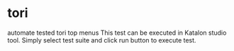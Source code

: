 # tori
automate tested tori top menus
This test can be executed in Katalon studio tool.
Simply select test suite and click run button to execute test.

